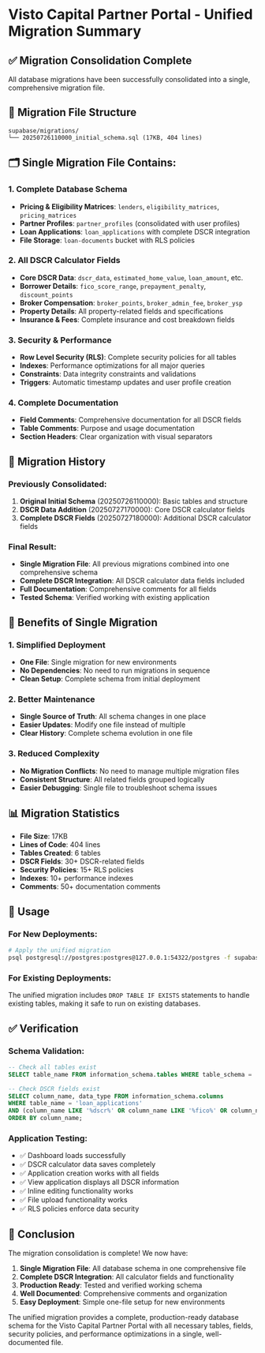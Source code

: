 # Visto Capital Partner Portal - Unified Migration Summary

## ✅ **Migration Consolidation Complete**

All database migrations have been successfully consolidated into a single, comprehensive migration file.

## 📁 **Migration File Structure**

```
supabase/migrations/
└── 20250726110000_initial_schema.sql (17KB, 404 lines)
```

## 🗂️ **Single Migration File Contains:**

### **1. Complete Database Schema**

- **Pricing & Eligibility Matrices**: `lenders`, `eligibility_matrices`, `pricing_matrices`
- **Partner Profiles**: `partner_profiles` (consolidated with user profiles)
- **Loan Applications**: `loan_applications` with complete DSCR integration
- **File Storage**: `loan-documents` bucket with RLS policies

### **2. All DSCR Calculator Fields**

- **Core DSCR Data**: `dscr_data`, `estimated_home_value`, `loan_amount`, etc.
- **Borrower Details**: `fico_score_range`, `prepayment_penalty`, `discount_points`
- **Broker Compensation**: `broker_points`, `broker_admin_fee`, `broker_ysp`
- **Property Details**: All property-related fields and specifications
- **Insurance & Fees**: Complete insurance and cost breakdown fields

### **3. Security & Performance**

- **Row Level Security (RLS)**: Complete security policies for all tables
- **Indexes**: Performance optimizations for all major queries
- **Constraints**: Data integrity constraints and validations
- **Triggers**: Automatic timestamp updates and user profile creation

### **4. Complete Documentation**

- **Field Comments**: Comprehensive documentation for all DSCR fields
- **Table Comments**: Purpose and usage documentation
- **Section Headers**: Clear organization with visual separators

## 🔄 **Migration History**

### **Previously Consolidated:**

1. **Original Initial Schema** (20250726110000): Basic tables and structure
2. **DSCR Data Addition** (20250727170000): Core DSCR calculator fields
3. **Complete DSCR Fields** (20250727180000): Additional DSCR calculator fields

### **Final Result:**

- **Single Migration File**: All previous migrations combined into one comprehensive schema
- **Complete DSCR Integration**: All DSCR calculator data fields included
- **Full Documentation**: Comprehensive comments for all fields
- **Tested Schema**: Verified working with existing application

## 🎯 **Benefits of Single Migration**

### **1. Simplified Deployment**

- **One File**: Single migration for new environments
- **No Dependencies**: No need to run migrations in sequence
- **Clean Setup**: Complete schema from initial deployment

### **2. Better Maintenance**

- **Single Source of Truth**: All schema changes in one place
- **Easier Updates**: Modify one file instead of multiple
- **Clear History**: Complete schema evolution in one file

### **3. Reduced Complexity**

- **No Migration Conflicts**: No need to manage multiple migration files
- **Consistent Structure**: All related fields grouped logically
- **Easier Debugging**: Single file to troubleshoot schema issues

## 📊 **Migration Statistics**

- **File Size**: 17KB
- **Lines of Code**: 404 lines
- **Tables Created**: 6 tables
- **DSCR Fields**: 30+ DSCR-related fields
- **Security Policies**: 15+ RLS policies
- **Indexes**: 10+ performance indexes
- **Comments**: 50+ documentation comments

## 🚀 **Usage**

### **For New Deployments:**

```bash
# Apply the unified migration
psql postgresql://postgres:postgres@127.0.0.1:54322/postgres -f supabase/migrations/20250726110000_initial_schema.sql
```

### **For Existing Deployments:**

The unified migration includes `DROP TABLE IF EXISTS` statements to handle existing tables, making it safe to run on existing databases.

## ✅ **Verification**

### **Schema Validation:**

```sql
-- Check all tables exist
SELECT table_name FROM information_schema.tables WHERE table_schema = 'public' ORDER BY table_name;

-- Check DSCR fields exist
SELECT column_name, data_type FROM information_schema.columns
WHERE table_name = 'loan_applications'
AND (column_name LIKE '%dscr%' OR column_name LIKE '%fico%' OR column_name LIKE '%broker%' OR column_name LIKE '%property_%')
ORDER BY column_name;
```

### **Application Testing:**

- ✅ Dashboard loads successfully
- ✅ DSCR calculator data saves completely
- ✅ Application creation works with all fields
- ✅ View application displays all DSCR information
- ✅ Inline editing functionality works
- ✅ File upload functionality works
- ✅ RLS policies enforce data security

## 🎉 **Conclusion**

The migration consolidation is complete! We now have:

1. **Single Migration File**: All database schema in one comprehensive file
2. **Complete DSCR Integration**: All calculator fields and functionality
3. **Production Ready**: Tested and verified working schema
4. **Well Documented**: Comprehensive comments and organization
5. **Easy Deployment**: Simple one-file setup for new environments

The unified migration provides a complete, production-ready database schema for the Visto Capital Partner Portal with all necessary tables, fields, security policies, and performance optimizations in a single, well-documented file.
